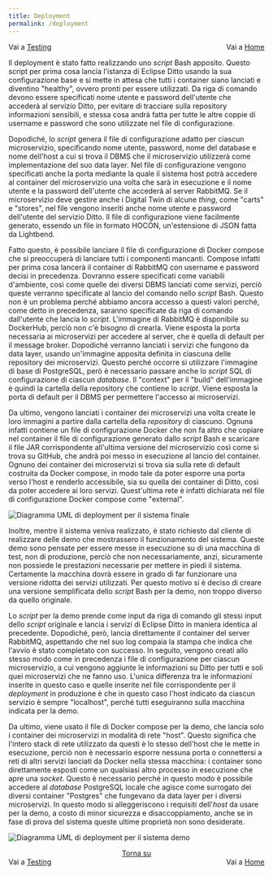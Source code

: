 ```yaml
---
title: Deployment
permalink: /deployment
---
```


<div>
    <div style="width: 50%; float: left">Vai a <a href="/toys-store/testing">Testing</a></div>
    <div style="width: 50%; float: right; text-align: right">Vai a <a href="/toys-store/">Home</a></div>
</div>
<br/> 

Il deployment è stato fatto realizzando uno _script_ Bash apposito. Questo script per prima cosa lancia l'istanza di Eclipse Ditto
usando la sua configurazione base e si mette in attesa che tutti i container siano lanciati e diventino "healthy", ovvero pronti
per essere utilizzati. Da riga di comando devono essere specificati nome utente e password dell'utente che accederà al servizio
Ditto, per evitare di tracciare sulla repository informazioni sensibili, e stessa cosa andrà fatta per tutte le altre coppie di
username e password che sono utilizzate nel file di configurazione.

Dopodiché, lo _script_ genera il file di configurazione adatto per ciascun microservizio, specificando nome utente, password, nome
del database e nome dell'host a cui si trova il DBMS che il microservizio utilizzerà come implementazione del suo data layer. Nel
file di configurazione vengono specificati anche la porta mediante la quale il sistema host potrà accedere al container del
microservizio una volta che sarà in esecuzione e il nome utente e la password dell'utente che accederà al server RabbitMQ. Se il
microservizio deve gestire anche i Digital Twin di alcune _thing_, come "carts" e "stores", nel file vengono inseriti anche nome
utente e password dell'utente del servizio Ditto. Il file di configurazione viene facilmente generato, essendo un file in formato
HOCON, un'estensione di JSON fatta da Lightbend.

Fatto questo, è possibile lanciare il file di configurazione di Docker compose che si preoccuperà di lanciare tutti i componenti
mancanti. Compose infatti per prima cosa lancerà il container di RabbitMQ con username e password decisi in precedenza. Dovranno
essere specificati come variabili d'ambiente, così come quelle dei diversi DBMS lanciati come servizi, perciò queste verranno
specificate al lancio del comando nello _script_ Bash. Questo non è un problema perché abbiamo ancora accesso a questi valori
perché, come detto in precedenza, saranno specificate da riga di comando dall'utente che lancia lo _script_. L'immagine di RabbitMQ
è disponibile su DockerHub, perciò non c'è bisogno di crearla. Viene esposta la porta necessaria ai microservizi per accedere al server,
che è quella di default per il message broker. Dopodiché verranno lanciati i servizi che fungono da data layer, usando un'immagine
apposita definita in ciascuna delle repository dei microservizi. Questo perché occorre sì utilizzare l'immagine di base di
PostgreSQL, però è necessario passare anche lo _script_ SQL di configurazione di ciascun _database_. Il "context" per il "build"
dell'immagine è quindi la cartella della repository che contiene lo _script_. Viene esposta la porta di default per il DBMS per
permettere l'accesso ai microservizi.

Da ultimo, vengono lanciati i container dei microservizi una volta create le loro immagini a partire dalla cartella della
_repository_ di ciascuno. Ognuna infatti contiene un file di configurazione Docker che non fa altro che copiare nel container il
file di configurazione generato dallo _script_ Bash e scaricare il file JAR corrispondente all'ultima versione del microservizio
così come si trova su GitHub, che andrà poi messo in esecuzione al lancio del container. Ognuno dei container dei microservizi si
trova sia sulla rete di default costruita da Docker compose, in modo tale da poter esporre una porta verso l'host e renderlo
accessibile, sia su quella dei container di Ditto, così da poter accedere ai loro servizi. Quest'ultima rete è infatti dichiarata
nel file di configurazione Docker compose come "external".

![Diagramma UML di deployment per il sistema finale](/toys-store/assets/images/system_deployment.png)

Inoltre, mentre il sistema veniva realizzato, è stato richiesto dal cliente di realizzare delle demo che mostrassero il
funzionamento del sistema. Queste demo sono pensate per essere messe in esecuzione su di una macchina di test, non di produzione,
perciò che non necessariamente, anzi, sicuramente non possiede le prestazioni necessarie per mettere in piedi il sistema.
Certamente la macchina dovrà essere in grado di far funzionare una versione ridotta dei servizi utilizzati. Per questo motivo si
è deciso di creare una versione semplificata dello _script_ Bash per la demo, non troppo diverso da quello originale.

Lo _script_ per la demo prende come input da riga di comando gli stessi input dello _script_ originale e lancia i servizi di Eclipse
Ditto in maniera identica al precedente. Dopodiché, però, lancia direttamente il container del server RabbitMQ, aspettando che nel
suo log compaia la stampa che indica che l'avvio è stato completato con successo. In seguito, vengono creati allo stesso modo come
in precedenza i file di configurazione per ciascun microservizio, a cui vengono aggiunte le informazioni su Ditto per tutti e soli
quei microservizi che ne fanno uso. L'unica differenza tra le informazioni inserite in questo caso e quelle inserite nel file
corrispondente per il _deployment_ in produzione è che in questo caso l'host indicato da ciascun servizio è sempre "localhost",
perché tutti eseguiranno sulla macchina indicata per la demo.

Da ultimo, viene usato il file di Docker compose per la demo, che lancia solo i container dei microservizi in modalità di rete
"host". Questo significa che l'intero stack di rete utilizzato da questi è lo stesso dell'host che le mette in esecuzione, perciò
non è necessario esporre nessuna porta o connettersi a reti di altri servizi lanciati da Docker nella stessa macchina: i container
sono direttamente esposti come un qualsiasi altro processo in esecuzione che apre una _socket_. Questo è necessario perché in questo
modo è possibile accedere al _database_ PostgreSQL locale che agisce come surrogato dei diversi container "Postgres" che fungevano
da data layer per i diversi microservizi. In questo modo si alleggeriscono i requisiti dell'_host_ da usare per la demo, a costo
di minor sicurezza e disaccoppiamento, anche se in fase di prova del sistema queste ultime proprietà non sono desiderate.

![Diagramma UML di deployment per il sistema demo](/toys-store/assets/images/demo_deployment.png)

<div>
    <div style="text-align: center"><a href="#">Torna su</a></div>
    <div style="width: 50%; float: left">Vai a <a href="/toys-store/testing">Testing</a></div>
    <div style="width: 50%; float: right; text-align: right">Vai a <a href="/toys-store/">Home</a></div>
</div>
<br/>
